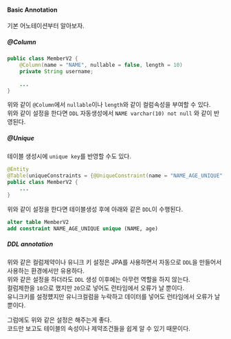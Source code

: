 #### Basic Annotation
기본 어노테이션부터 알아보자.  



##### @Column
~~~java
public class MemberV2 {
    @Column(name = "NAME", nullable = false, length = 10)
    private String username;
    
    ...
}
~~~
위와 같이 `@Column`에서 `nullable`이나 `length`와 같이 컬럼속성을 부여할 수 있다.  
위와 같이 설정을 한다면 `DDL` 자동생성에서 `NAME varchar(10) not null` 와 같이 반영된다.



##### @Unique
테이블 생성시에 `unique key`를 반영할 수도 있다.  
~~~java
@Entity
@Table(uniqueConstraints = {@UniqueConstraint(name = "NAME_AGE_UNIQUE", columnNames = {"NAME", "AGE"})})
public class MemberV2 {
    ...
}
~~~

위와 같이 설정을 한다면 테이블생성 후에 아래와 같은 `DDL`이 수행된다.

~~~sql
alter table MemberV2
add constraint NAME_AGE_UNIQUE unique (NAME, age)
~~~



##### DDL annotation
위와 같은 컬럼제약이나 유니크 키 설정은 JPA를 사용하면서 자동으로 `DDL`을 만들어서 사용하는 환경에서만 유용하다.  
위와 같은 설정을 하더라도 `DDL` 생성 이후에는 아무런 역할을 하지 않는다.  
컬럼제한을 `10`으로 했지만 `20`으로 넣어도 런타임에서 오류가 날 뿐이다.  
유니크키를 설정헀지만 유니크컬럼을 누락하고 데이터를 넣어도 런타임에서 오류가 날 뿐이다.  

그럼에도 위와 같은 설정은 해주는게 좋다.  
코드만 보고도 테이블의 속성이나 제약조건들을 쉽게 알 수 있기 때문이다.